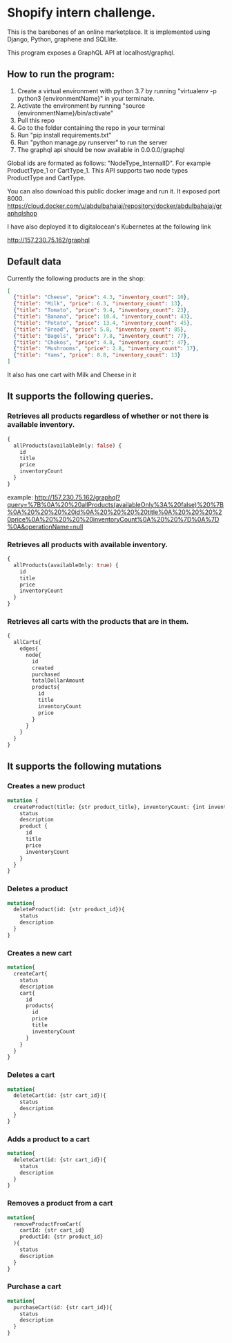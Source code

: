# Shopify intern challenge.
This is the barebones of an online marketplace. It is implemented using Django, Python, graphene and SQLlite.

This program exposes a GraphQL API at localhost/graphql.

## How to run the program:
1) Create a virtual environment with python 3.7 by running "virtualenv -p python3 {environmentName}" in your terminate.
2) Activate the environment by running "source {environmentName}/bin/activate"
3) Pull this repo
4) Go to the folder containing the repo in your terminal
5) Run "pip install requirements.txt"
6) Run "python manage.py runserver" to run the server
7) The graphql api should be now available in 0.0.0.0/graphql

Global ids are formated as follows: "NodeType_InternalID". For example ProductType_1 or CartType_1.
This API supports two node types ProductType and CartType.

You can also download this public docker image and run it. It exposed port 8000.
https://cloud.docker.com/u/abdulbahajaj/repository/docker/abdulbahajaj/graphqlshop

I have also deployed it to digitalocean's Kubernetes at the following link

http://157.230.75.162/graphql


## Default data
Currently the following products are in the shop:
```json
[
  {"title": "Cheese", "price": 4.3, "inventory_count": 10}, 
  {"title": "Milk", "price": 6.3, "inventory_count": 13}, 
  {"title": "Tomato", "price": 9.4, "inventory_count": 23}, 
  {"title": "Banana", "price": 10.4, "inventory_count": 43}, 
  {"title": "Potato", "price": 13.4, "inventory_count": 45}, 
  {"title": "Bread", "price": 5.8, "inventory_count": 85}, 
  {"title": "Bagels", "price": 7.8, "inventory_count": 77}, 
  {"title": "Chokos", "price": 4.8, "inventory_count": 47}, 
  {"title": "Mushrooms", "price": 2.8, "inventory_count": 17}, 
  {"title": "Yams", "price": 8.8, "inventory_count": 13}
]
```
It also has one cart with Milk and Cheese in it




## It supports the following queries.

### Retrieves all products regardless of whether or not there is available inventory.
```graphql
{
  allProducts(availableOnly: false) {
    id
    title
    price
    inventoryCount
  }
}
```
example: http://157.230.75.162/graphql?query=%7B%0A%20%20allProducts(availableOnly%3A%20false)%20%7B%0A%20%20%20%20id%0A%20%20%20%20title%0A%20%20%20%20price%0A%20%20%20%20inventoryCount%0A%20%20%7D%0A%7D%0A&operationName=null

### Retrieves all products with available inventory.
```graphql
{
  allProducts(availableOnly: true) {
    id
    title
    price
    inventoryCount
  }
}
```

### Retrieves all carts with the products that are in them.
```graphql
{
  allCarts{
    edges{
      node{
        id
        created
        purchased
        totalDollarAmount
        products{
          id
          title
          inventoryCount
          price     
        }
      }
    }
  }
}
```

## It supports the following mutations

### Creates a new product
```graphql
mutation {
  createProduct(title: {str product_title}, inventoryCount: {int inventory_count}, price: { float product_price }) {
    status
    description
    product {
      id
      title
      price
      inventoryCount
    }
  }
}
```

### Deletes a product
```graphql
mutation{
  deleteProduct(id: {str product_id}){
    status
    description
  } 
}
```

### Creates a new cart
```graphql
mutation{
  createCart{
    status
    description
    cart{
      id
      products{
        id
        price
        title
        inventoryCount
      }
    }
  }
}
```

### Deletes a cart
```graphql
mutation{
  deleteCart(id: {str cart_id}){
    status
    description
  }
}
```

### Adds a product to a cart
```graphql
mutation{
  deleteCart(id: {str cart_id}){
    status
    description
  }
}
```

### Removes a product from a cart
```graphql
mutation{
  removeProductFromCart(
    cartId: {str cart_id}
    productId: {str product_id}
  ){
    status
    description
  }
}
```

### Purchase a cart
```graphql
mutation{
  purchaseCart(id: {str cart_id}){
    status
    description
  }
}
```

















